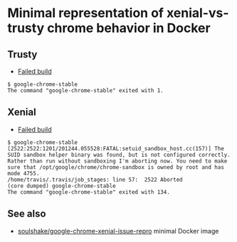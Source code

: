 # Minimal representation of xenial-vs-trusty chrome behavior in Docker

## Trusty

- [Failed build](https://travis-ci.org/soulshake/google-chrome-xenial-issue-repro#L455)

```
$ google-chrome-stable
The command "google-chrome-stable" exited with 1.
```

## Xenial

- [Failed build](https://staging.travis-ci.org/soulshake/google-chrome-xenial-issue-repro#L364)

```
$ google-chrome-stable
[2522:2522:1201/201244.055528:FATAL:setuid_sandbox_host.cc(157)] The SUID sandbox helper binary was found, but is not configured correctly. Rather than run without sandboxing I'm aborting now. You need to make sure that /opt/google/chrome/chrome-sandbox is owned by root and has mode 4755.
/home/travis/.travis/job_stages: line 57:  2522 Aborted                 (core dumped) google-chrome-stable
The command "google-chrome-stable" exited with 134.
```

## See also

- [soulshake/google-chrome-xenial-issue-repro](https://hub.docker.com/r/soulshake/google-chrome-xenial-issue-repro) minimal Docker image

